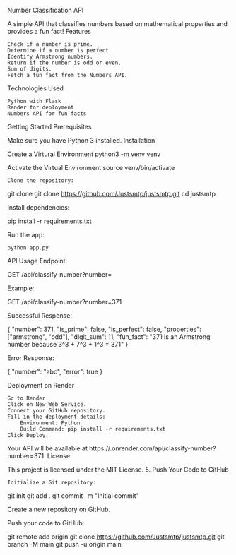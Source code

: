 Number Classification API

A simple API that classifies numbers based on mathematical properties and provides a fun fact!
Features

    Check if a number is prime.
    Determine if a number is perfect.
    Identify Armstrong numbers.
    Return if the number is odd or even.
    Sum of digits.
    Fetch a fun fact from the Numbers API.

Technologies Used

    Python with Flask
    Render for deployment
    Numbers API for fun facts

Getting Started
Prerequisites

Make sure you have Python 3 installed.
Installation

Create a Virtural Environment 
python3 -m venv venv

Activate the Virtual Environment
source venv/bin/activate

    Clone the repository:

git clone git clone https://github.com/Justsmtp/justsmtp.git
cd justsmtp

Install dependencies:

pip install -r requirements.txt

Run the app:

    python app.py

API Usage
Endpoint:

GET /api/classify-number?number=<your-number>

Example:

GET /api/classify-number?number=371

Successful Response:

{
    "number": 371,
    "is_prime": false,
    "is_perfect": false,
    "properties": ["armstrong", "odd"],
    "digit_sum": 11,
    "fun_fact": "371 is an Armstrong number because 3^3 + 7^3 + 1^3 = 371"
}

Error Response:

{
    "number": "abc",
    "error": true
}

Deployment on Render

    Go to Render.
    Click on New Web Service.
    Connect your GitHub repository.
    Fill in the deployment details:
        Environment: Python
        Build Command: pip install -r requirements.txt
    Click Deploy!

Your API will be available at https://<your-service-name>.onrender.com/api/classify-number?number=371.
License

This project is licensed under the MIT License.
5. Push Your Code to GitHub

    Initialize a Git repository:

git init
git add .
git commit -m "Initial commit"

Create a new repository on GitHub.

Push your code to GitHub:

git remote add origin git clone https://github.com/Justsmtp/justsmtp.git
git branch -M main
git push -u origin main